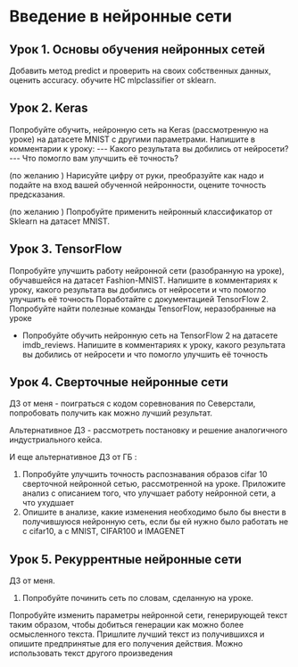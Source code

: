 # Введение в нейронные сети
## Урок 1. Основы обучения нейронных сетей
Добавить метод predict и проверить на своих собственных данных, оценить accuracy.
обучите НС mlpclassifier от sklearn.
## Урок 2. Keras
Попробуйте обучить, нейронную сеть на Keras (рассмотренную на уроке) на датасете MNIST с другими параметрами. Напишите в комментарии к уроку:
--- Какого результата вы добились от нейросети?
--- Что помогло вам улучшить её точность?

(по желанию ) Нарисуйте цифру от руки, преобразуйте как надо и подайте на вход вашей обученной нейронности, оцените точность предсказания.

(по желанию ) Попробуйте применить нейронный классификатор от Sklearn на датасет MNIST.
## Урок 3. TensorFlow
Попробуйте улучшить работу нейронной сети (разобранную на уроке), обучавшейся на датасет Fashion-MNIST. Напишите в комментариях к уроку, какого результата вы добились от нейросети и что помогло улучшить её точность
Поработайте с документацией TensorFlow 2. Попробуйте найти полезные команды TensorFlow, неразобранные на уроке
* Попробуйте обучить нейронную сеть на TensorFlow 2 на датасете imdb_reviews.
Напишите в комментариях к уроку, какого результата вы добились от нейросети и что
помогло улучшить её точность

## Урок 4. Сверточные нейронные сети
ДЗ от меня - поиграться с кодом соревнования по Северстали, попробовать получить как можно лучший результат.


Альтернативное ДЗ - рассмотреть постановку и решение аналогичного индустриального кейса.

И еще альтернативное ДЗ от ГБ :

1. Попробуйте улучшить точность распознавания образов cifar 10 сверточной нейронной сетью, рассмотренной на уроке. Приложите анализ с описанием того, что улучшает работу нейронной сети, а что ухудшает
2. Опишите в анализе, какие изменения необходимо было бы внести в получившуюся нейронную сеть, если бы ей нужно было работать не с cifar10, а с MNIST, CIFAR100 и IMAGENET
   
## Урок 5. Рекуррентные нейронные сети
ДЗ от меня.
1. Попробуйте починить сеть по словам, сделанную на уроке.

Попробуйте изменить параметры нейронной сети, генерирующей текст таким образом, чтобы добиться генерации как можно более осмысленного текста. Пришлите лучший текст из получившихся и опишите предпринятые для его получения действия. Можно использовать текст другого произведения
